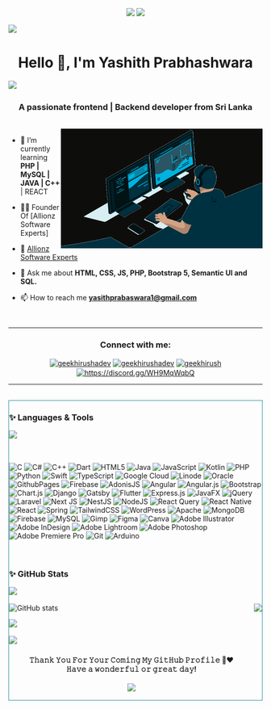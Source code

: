  <!--[![MasterHead](https://www.digitalsolutionservices.com/img/services/website1.gif)](https://rishavchanda.io) -->
 <p align="center">
  <img src="https://capsule-render.vercel.app/api?type=waving&color=gradient&text=Hello!&height=100&section=header"/>
  <a href="https://yasith-1.github.io/Official_Portfolio/" target="_blank">
  <img src="https://res.cloudinary.com/dv0e2cfok/image/upload/v1668028966/My%20Stuff/animation_500_laa5d52j_vdcjjq.gif"/>
  </a>
</p>

<div>
  <p><img src="https://user-images.githubusercontent.com/73097560/115834477-dbab4500-a447-11eb-908a-139a6edaec5c.gif"> </p>
  <h1 align="center" style="border-bottom: none;">Hello 👋, I'm Yashith Prabhashwara</h1>
  <p><img src="https://user-images.githubusercontent.com/73097560/115834477-dbab4500-a447-11eb-908a-139a6edaec5c.gif"> </p>
<h3 align="center">A passionate frontend | Backend developer from Sri Lanka</h3>
</br>
<img src="https://raw.githubusercontent.com/Potential17/Potential17/master/user%20(2).gif" width="400" align="right" alt="coding" />


- 🌱 I’m currently learning **PHP | MySQL | JAVA | C++** | REACT

- 👨‍💻 Founder Of [Allionz Software Experts]

- 📌 <a href="https://yasith-1.github.io/Allions-Software_experts" target="_blank">Allionz Software Experts</a>

- 💬 Ask me about **HTML, CSS, JS, PHP, Bootstrap 5, Semantic UI and SQL.**

- 📫 How to reach me **yasithprabaswara1@gmail.com**
</br>
<hr>

<h3 align="center">Connect with me:</h3>
<p align="center">
<!-- <a href="https://codepen.io/geekhirushadev" target="blank"><img align="center" src="https://raw.githubusercontent.com/rahuldkjain/github-profile-readme-generator/master/src/images/icons/Social/codepen.svg" alt="geekhirushadev" height="30" width="40" /></a> -->
<!-- <a href="https://twitter.com/geekhirushadev" target="blank"><img align="center" src="https://raw.githubusercontent.com/rahuldkjain/github-profile-readme-generator/master/src/images/icons/Social/twitter.svg" alt="geekhirushadev" height="30" width="40" /></a> -->
<a href="https://www.facebook.com/yashith.prabashwara.9" target="_blank"><img align="center" src="https://raw.githubusercontent.com/rahuldkjain/github-profile-readme-generator/master/src/images/icons/Social/facebook.svg" alt="geekhirushadev" height="30" width="40" /></a>
<a href="https://www.instagram.com/mr_yasith_/" target="_blank"><img align="center" src="https://raw.githubusercontent.com/rahuldkjain/github-profile-readme-generator/master/src/images/icons/Social/instagram.svg" alt="geekhirushadev" height="30" width="40" /></a>
<a href="https://www.youtube.com/@Codewithyasith" target="_blank"><img align="center" src="https://raw.githubusercontent.com/rahuldkjain/github-profile-readme-generator/master/src/images/icons/Social/youtube.svg" alt="geekhirush" height="30" width="40" /></a>
<a href="https://discord.gg/https://discord.gg/WH9MqWqbQ" target="_blank"><img align="center" src="https://raw.githubusercontent.com/rahuldkjain/github-profile-readme-generator/master/src/images/icons/Social/discord.svg" alt="https://discord.gg/WH9MqWqbQ" height="30" width="40" /></a>
</p>   

<hr>

</div>
</br>

<div style="border:1px solid #2f90a3">

<h3 align="left">✨ Languages & Tools</h3>
<p><img src="https://user-images.githubusercontent.com/73097560/115834477-dbab4500-a447-11eb-908a-139a6edaec5c.gif"> </p>
</br>

![C](https://img.shields.io/badge/c-%2300599C.svg?style=for-the-badge&logo=c&logoColor=white) ![C#](https://img.shields.io/badge/c%23-%23239120.svg?style=for-the-badge&logo=csharp&logoColor=white) ![C++](https://img.shields.io/badge/c++-%2300599C.svg?style=for-the-badge&logo=c%2B%2B&logoColor=white) ![Dart](https://img.shields.io/badge/dart-%230175C2.svg?style=for-the-badge&logo=dart&logoColor=white) ![HTML5](https://img.shields.io/badge/html5-%23E34F26.svg?style=for-the-badge&logo=html5&logoColor=white) ![Java](https://img.shields.io/badge/java-%23ED8B00.svg?style=for-the-badge&logo=openjdk&logoColor=white) ![JavaScript](https://img.shields.io/badge/javascript-%23323330.svg?style=for-the-badge&logo=javascript&logoColor=%23F7DF1E) ![Kotlin](https://img.shields.io/badge/kotlin-%237F52FF.svg?style=for-the-badge&logo=kotlin&logoColor=white) ![PHP](https://img.shields.io/badge/php-%23777BB4.svg?style=for-the-badge&logo=php&logoColor=white) ![Python](https://img.shields.io/badge/python-3670A0?style=for-the-badge&logo=python&logoColor=ffdd54) ![Swift](https://img.shields.io/badge/swift-F54A2A?style=for-the-badge&logo=swift&logoColor=white) ![TypeScript](https://img.shields.io/badge/typescript-%23007ACC.svg?style=for-the-badge&logo=typescript&logoColor=white) ![Google Cloud](https://img.shields.io/badge/GoogleCloud-%234285F4.svg?style=for-the-badge&logo=google-cloud&logoColor=white) ![Linode](https://img.shields.io/badge/linode-00A95C?style=for-the-badge&logo=linode&logoColor=white) ![Oracle](https://img.shields.io/badge/Oracle-F80000?style=for-the-badge&logo=oracle&logoColor=white) ![GithubPages](https://img.shields.io/badge/github%20pages-121013?style=for-the-badge&logo=github&logoColor=white) ![Firebase](https://img.shields.io/badge/firebase-%23039BE5.svg?style=for-the-badge&logo=firebase) ![AdonisJS](https://img.shields.io/badge/adonisjs-%23220052.svg?style=for-the-badge&logo=adonisjs&logoColor=white) ![Angular](https://img.shields.io/badge/angular-%23DD0031.svg?style=for-the-badge&logo=angular&logoColor=white) ![Angular.js](https://img.shields.io/badge/angular.js-%23E23237.svg?style=for-the-badge&logo=angularjs&logoColor=white) ![Bootstrap](https://img.shields.io/badge/bootstrap-%238511FA.svg?style=for-the-badge&logo=bootstrap&logoColor=white) ![Chart.js](https://img.shields.io/badge/chart.js-F5788D.svg?style=for-the-badge&logo=chart.js&logoColor=white) ![Django](https://img.shields.io/badge/django-%23092E20.svg?style=for-the-badge&logo=django&logoColor=white) ![Gatsby](https://img.shields.io/badge/Gatsby-%23663399.svg?style=for-the-badge&logo=gatsby&logoColor=white) ![Flutter](https://img.shields.io/badge/Flutter-%2302569B.svg?style=for-the-badge&logo=Flutter&logoColor=white) ![Express.js](https://img.shields.io/badge/express.js-%23404d59.svg?style=for-the-badge&logo=express&logoColor=%2361DAFB) ![JavaFX](https://img.shields.io/badge/javafx-%23FF0000.svg?style=for-the-badge&logo=javafx&logoColor=white) ![jQuery](https://img.shields.io/badge/jquery-%230769AD.svg?style=for-the-badge&logo=jquery&logoColor=white) ![Laravel](https://img.shields.io/badge/laravel-%23FF2D20.svg?style=for-the-badge&logo=laravel&logoColor=white) ![Next JS](https://img.shields.io/badge/Next-black?style=for-the-badge&logo=next.js&logoColor=white) ![NestJS](https://img.shields.io/badge/nestjs-%23E0234E.svg?style=for-the-badge&logo=nestjs&logoColor=white) ![NodeJS](https://img.shields.io/badge/node.js-6DA55F?style=for-the-badge&logo=node.js&logoColor=white) ![React Query](https://img.shields.io/badge/-React%20Query-FF4154?style=for-the-badge&logo=react%20query&logoColor=white) ![React Native](https://img.shields.io/badge/react_native-%2320232a.svg?style=for-the-badge&logo=react&logoColor=%2361DAFB) ![React](https://img.shields.io/badge/react-%2320232a.svg?style=for-the-badge&logo=react&logoColor=%2361DAFB) ![Spring](https://img.shields.io/badge/spring-%236DB33F.svg?style=for-the-badge&logo=spring&logoColor=white) ![TailwindCSS](https://img.shields.io/badge/tailwindcss-%2338B2AC.svg?style=for-the-badge&logo=tailwind-css&logoColor=white) ![WordPress](https://img.shields.io/badge/WordPress-%23117AC9.svg?style=for-the-badge&logo=WordPress&logoColor=white) ![Apache](https://img.shields.io/badge/apache-%23D42029.svg?style=for-the-badge&logo=apache&logoColor=white) ![MongoDB](https://img.shields.io/badge/MongoDB-%234ea94b.svg?style=for-the-badge&logo=mongodb&logoColor=white) ![Firebase](https://img.shields.io/badge/firebase-a08021?style=for-the-badge&logo=firebase&logoColor=ffcd34) ![MySQL](https://img.shields.io/badge/mysql-4479A1.svg?style=for-the-badge&logo=mysql&logoColor=white) ![Gimp](https://img.shields.io/badge/Gimp-657D8B?style=for-the-badge&logo=gimp&logoColor=FFFFFF) ![Figma](https://img.shields.io/badge/figma-%23F24E1E.svg?style=for-the-badge&logo=figma&logoColor=white) ![Canva](https://img.shields.io/badge/Canva-%2300C4CC.svg?style=for-the-badge&logo=Canva&logoColor=white) ![Adobe Illustrator](https://img.shields.io/badge/adobe%20illustrator-%23FF9A00.svg?style=for-the-badge&logo=adobe%20illustrator&logoColor=white) ![Adobe InDesign](https://img.shields.io/badge/Adobe%20InDesign-49021F?style=for-the-badge&logo=adobeindesign&logoColor=FF3366) ![Adobe Lightroom](https://img.shields.io/badge/Adobe%20Lightroom-31A8FF.svg?style=for-the-badge&logo=Adobe%20Lightroom&logoColor=white) ![Adobe Photoshop](https://img.shields.io/badge/adobe%20photoshop-%2331A8FF.svg?style=for-the-badge&logo=adobe%20photoshop&logoColor=white) ![Adobe Premiere Pro](https://img.shields.io/badge/Adobe%20Premiere%20Pro-9999FF.svg?style=for-the-badge&logo=Adobe%20Premiere%20Pro&logoColor=white) ![Git](https://img.shields.io/badge/git-%23F05033.svg?style=for-the-badge&logo=git&logoColor=white) ![Arduino](https://img.shields.io/badge/-Arduino-00979D?style=for-the-badge&logo=Arduino&logoColor=white)
</br></br></br>

<h3 align="left">✨ GitHub Stats</h3>
<p><img src="https://user-images.githubusercontent.com/73097560/115834477-dbab4500-a447-11eb-908a-139a6edaec5c.gif"> </p>
<img align="right" height="300" src="https://static.wixstatic.com/media/a89add_3d73f7e43cff4f37bdf0af4772ef6595~mv2.gif"/>

![GitHub stats](https://github-readme-stats.vercel.app/api?username=yasith-1&theme=onedark&show_icons=true)<br/>
<!--![](https://github-readme-streak-stats.herokuapp.com/?user=yasith-1&theme=onedark&hide_border=true)<br/> -->
![](https://github-readme-stats.vercel.app/api/top-langs/?username=yasith-1&theme=onedark&hide_border=false&include_all_commits=true&count_private=true&layout=compact)


<img src="https://user-images.githubusercontent.com/73097560/115834477-dbab4500-a447-11eb-908a-139a6edaec5c.gif">

<h4 align="center">
  𝚃𝚑𝚊𝚗𝚔 𝚈𝚘𝚞 𝙵𝚘𝚛 𝚈𝚘𝚞𝚛 𝙲𝚘𝚖𝚒𝚗𝚐 𝙼𝚢 𝙶𝚒𝚝𝙷𝚞𝚋 𝙿𝚛𝚘𝚏𝚒𝚕𝚎 🤝❤️<br/>
  𝙷𝚊𝚟𝚎 𝚊 𝚠𝚘𝚗𝚍𝚎𝚛𝚏𝚞𝚕 𝚘𝚛 𝚐𝚛𝚎𝚊𝚝 𝚍𝚊𝚢!
</h4>

<p align="center">
  <img src="https://capsule-render.vercel.app/api?type=waving&color=gradient&height=80&section=footer"/>
</p>

</div>

